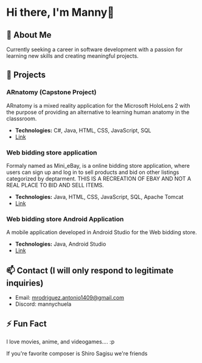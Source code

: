 # Hi there, I'm Manny👋

## 🚀 About Me
Currently seeking a career in software development with a passion for learning new skills and creating meaningful projects.

## 📝 Projects

### ARnatomy (Capstone Project)
ARnatomy is a mixed reality application for the Microsoft HoloLens 2 with the purpose of providing an alternative to learning human anatomy in the classsroom.
- **Technologies:** C#, Java, HTML, CSS, JavaScript, SQL
- [Link](https://github.com/mannychuela/ARNATOMY-Web)

### Web bidding store application
Formaly named as Mini_eBay, is a online bidding store application, where users can sign up and log in to sell products and bid on other listings categorized by deptarment.
THIS IS A RECREATION OF EBAY AND NOT A REAL PLACE TO BID AND SELL ITEMS.
- **Technologies:** Java, HTML, CSS, JavaScript, SQL, Apache Tomcat
- [Link](https://github.com/mannychuela/Web-bidding-store-application)

### Web bidding store Android Application
A mobile application developed in Android Studio for the Web bidding store.
- **Technologies:** Java, Android Studio
- [Link](https://github.com/mannychuela/Web-bidding-store-Android-application)

## 📫 Contact (I will only respond to legitimate inquiries)
- Email: mrodriguez.antonio1409@gmail.com
- Discord: mannychuela

## ⚡ Fun Fact
I love movies, anime, and videogames.... :p

If you're favorite composer is Shiro Sagisu we're friends 



